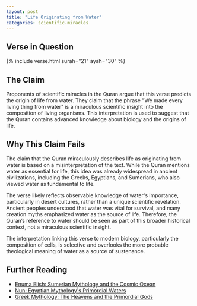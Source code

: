```yaml
---
layout: post
title: "Life Originating from Water"
categories: scientific-miracles
---
```


## Verse in Question

{% include verse.html surah="21" ayah="30" %}

## The Claim

Proponents of scientific miracles in the Quran argue that this verse predicts the origin of life from water. They claim that the phrase "We made every living thing from water" is a miraculous scientific insight into the composition of living organisms. This interpretation is used to suggest that the Quran contains advanced knowledge about biology and the origins of life.

## Why This Claim Fails

The claim that the Quran miraculously describes life as originating from water is based on a misinterpretation of the text. While the Quran mentions water as essential for life, this idea was already widespread in ancient civilizations, including the Greeks, Egyptians, and Sumerians, who also viewed water as fundamental to life.

The verse likely reflects observable knowledge of water's importance, particularly in desert cultures, rather than a unique scientific revelation. Ancient peoples understood that water was vital for survival, and many creation myths emphasized water as the source of life. Therefore, the Quran’s reference to water should be seen as part of this broader historical context, not a miraculous scientific insight.

The interpretation linking this verse to modern biology, particularly the composition of cells, is selective and overlooks the more probable theological meaning of water as a source of sustenance.

## Further Reading

- [Enuma Elish: Sumerian Mythology and the Cosmic Ocean](https://www.ancient.eu/Enuma_Elish/)
- [Nun: Egyptian Mythology's Primordial Waters](https://www.britannica.com/topic/Nun-Egyptian-god)
- [Greek Mythology: The Heavens and the Primordial Gods](https://www.greekmythology.com/Other_Gods/Primordial/primordial.html)
